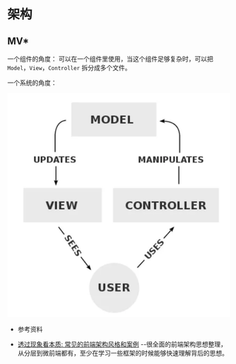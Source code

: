 # 架构

## MV*

一个组件的角度：
可以在一个组件里使用，当这个组件足够复杂时，可以把 `Model`，`View`，`Controller` 拆分成多个文件。

一个系统的角度：

![mvc 架构](../.vuepress/public/images/mvc.png)

- 参考资料

- [透过现象看本质: 常见的前端架构风格和案例](https://mp.weixin.qq.com/s/m_twmahOfn2TuZpUbjndHA) --很全面的前端架构思想整理，从分层到微前端都有，至少在学习一些框架的时候能够快速理解背后的思想。